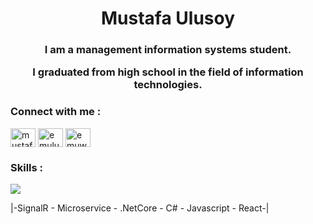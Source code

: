 <h1 align="center">Mustafa   Ulusoy</h1>
<h3 align="center">I am a  management information systems student. 
  
  I graduated from high school in the field of information technologies.</h3>



<h3 align="left">Connect with me :</h3>
<p align="left">
<a href="https://linkedin.com/in/mustafa-ulusoy-61167b299" target="blank"><img align="center" src="https://raw.githubusercontent.com/rahuldkjain/github-profile-readme-generator/master/src/images/icons/Social/linked-in-alt.svg" alt="mustafa-ulusoy-61167b299" height="30" width="40" /></a>
<a href="https://instagram.com/emulusoy" target="blank"><img align="center" src="https://raw.githubusercontent.com/rahuldkjain/github-profile-readme-generator/master/src/images/icons/Social/instagram.svg" alt="emulusoy" height="30" width="40" /></a>
<a href="https://www.hackerrank.com/emuworks38" target="blank"><img align="center" src="https://raw.githubusercontent.com/rahuldkjain/github-profile-readme-generator/master/src/images/icons/Social/hackerrank.svg" alt="emuworks38" height="30" width="40" /></a>
</p>

<p></p>
<h3 align="left">Skills :</h3>
  <a href="https://skillicons.dev">
    <img src="https://skillicons.dev/icons?i=cs,dotnet,nodejs,react,redux,js,ts,express,mongodb,unity,vite" />
  </a>
</p>
</ul>

|-SignalR - Microservice - .NetCore - C# - Javascript - React-|







